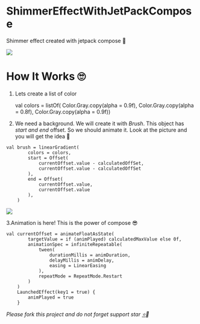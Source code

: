# ShimmerEffectWithJetPackCompose

Shimmer effect created with jetpack compose :partying_face:


<img src="https://user-images.githubusercontent.com/23655824/131250181-3036b36e-1917-48c7-84dd-c1c7f1b862bc.gif">

# How It Works :roll_eyes:

 1. Lets create a list of color

       val colors = listOf(
    Color.Gray.copy(alpha = 0.9f),
    Color.Gray.copy(alpha = 0.8f),
    Color.Gray.copy(alpha = 0.9f))
  
  2. We need a background. We will create it with *Brush*. This object has *start and end* offset. So we should animate it. Look at the picture and you will get the idea :monocle_face:

	val brush = linearGradient(
            colors = colors,
            start = Offset(
                currentOffset.value - calculatedOffSet,
                currentOffset.value - calculatedOffSet
            ),
            end = Offset(
                currentOffset.value,
                currentOffset.value
            ),
        )
  <img src="https://user-images.githubusercontent.com/23655824/131250524-3a933772-00ce-4aba-ac89-70574dffb085.jpg">
  
  3.Animation is here! This is the power of compose :sunglasses:
  
  	val currentOffset = animateFloatAsState(
            targetValue = if (animPlayed) calculatedMaxValue else 0f,
            animationSpec = infiniteRepeatable(
                tween(
                    durationMillis = animDuration,
                    delayMillis = animDelay,
                    easing = LinearEasing
                ),
                repeatMode = RepeatMode.Restart
            )
        )
        LaunchedEffect(key1 = true) {
            animPlayed = true
        }
      
      
  *Please fork this project and do not forget support star <a class="github-button" href="https://github.com/hamurcuabi/ShimmerEffectWithJetPackCompose" data-icon="octicon-star" aria-label="Star hamurcuabi/ShimmerEffectWithJetPackCompose on GitHub">:star:</a>:raised_hands:*
